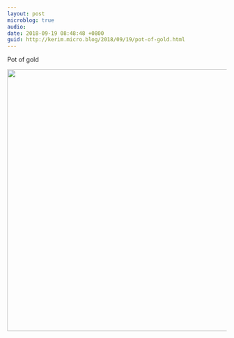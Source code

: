 ```yaml
---
layout: post
microblog: true
audio: 
date: 2018-09-19 08:48:48 +0800
guid: http://kerim.micro.blog/2018/09/19/pot-of-gold.html
---
```

Pot of gold

<img src="http://micro.oxus.net/uploads/2018/c0ea0c65ce.jpg" width="600" height="600" />
